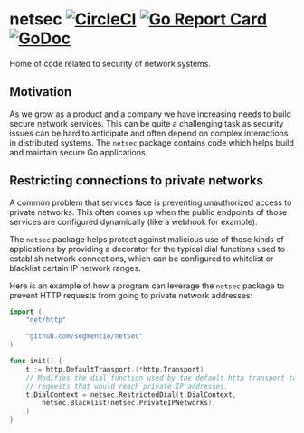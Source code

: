 # netsec [![CircleCI](https://circleci.com/gh/segmentio/netsec.svg?style=shield&circle-token=586dc5f2f8f249b7f85b0bc22fe18067a27e0a1f)](https://circleci.com/gh/segmentio/netsec) [![Go Report Card](https://goreportcard.com/badge/github.com/segmentio/netsec)](https://goreportcard.com/report/github.com/segmentio/netsec) [![GoDoc](https://godoc.org/github.com/segmentio/netsec?status.svg)](https://godoc.org/github.com/segmentio/netsec)
Home of code related to security of network systems.

## Motivation

As we grow as a product and a company we have increasing needs to build secure
network services. This can be quite a challenging task as security issues can be
hard to anticipate and often depend on complex interactions in distributed
systems. The `netsec` package contains code which helps build and maintain
secure Go applications.

## Restricting connections to private networks

A common problem that services face is preventing unauthorized access to private
networks. This often comes up when the public endpoints of those services are
configured dynamically (like a webhook for example).

The `netsec` package helps protect against malicious use of those kinds of
applications by providing a decorator for the typical dial functions used to
establish network connections, which can be configured to whitelist or blacklist
certain IP network ranges.

Here is an example of how a program can leverage the `netsec` package to prevent
HTTP requests from going to private network addresses:
```go
import (
    "net/http"

    "github.com/segmentio/netsec"
)

func init() {
    t := http.DefaultTransport.(*http.Transport)
    // Modifies the dial function used by the default http transport to deny
    // requests that would reach private IP addresses.
    t.DialContext = netsec.RestrictedDial(t.DialContext,
        netsec.Blacklist(netsec.PrivateIPNetworks),
    )
}

```